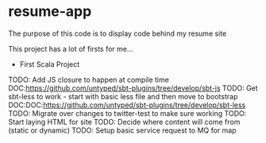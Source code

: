 resume-app
==========
The purpose of this code is to display code behind my resume site

This project has a lot of firsts for me...
- First Scala Project

TODO: Add JS closure to happen at compile time DOC:https://github.com/untyped/sbt-plugins/tree/develop/sbt-js
TODO: Get sbt-less to work - start with basic less file and then move to bootstrap DOC:DOC:https://github.com/untyped/sbt-plugins/tree/develop/sbt-less
TODO: Migrate over changes to twitter-test to make sure working
TODO: Start laying HTML for site
TODO: Decide where content will come from (static or dynamic)
TODO: Setup basic service request to MQ for map